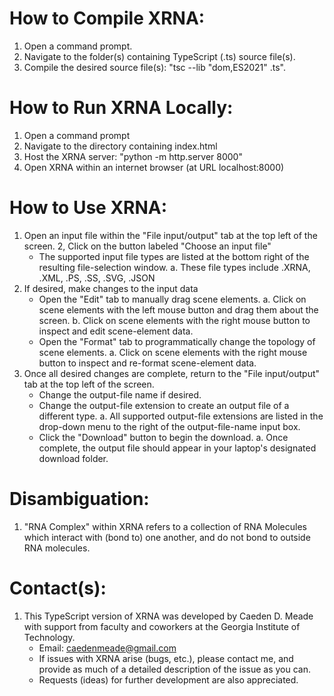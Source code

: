 # How to Compile XRNA:
1. Open a command prompt.
2. Navigate to the folder(s) containing TypeScript (.ts) source file(s).
3. Compile the desired source file(s): "tsc --lib "dom,ES2021" <file name>.ts".

# How to Run XRNA Locally:
1. Open a command prompt
2. Navigate to the directory containing index.html
3. Host the XRNA server: "python -m http.server 8000"
4. Open XRNA within an internet browser (at URL localhost:8000)

# How to Use XRNA:
1. Open an input file within the "File input/output" tab at the top left of the screen.
2, Click on the button labeled "Choose an input file"
    * The supported input file types are listed at the bottom right of the resulting file-selection window.
        a. These file types include .XRNA, .XML, .PS, .SS, .SVG, .JSON
3. If desired, make changes to the input data
    * Open the "Edit" tab to manually drag scene elements.
        a. Click on scene elements with the left mouse button and drag them about the screen.
        b. Click on scene elements with the right mouse button to inspect and edit scene-element data.
    * Open the "Format" tab to programmatically change the topology of scene elements.
        a. Click on scene elements with the right mouse button to inspect and re-format scene-element data.
4. Once all desired changes are complete, return to the "File input/output" tab at the top left of the screen.
    * Change the output-file name if desired.
    * Change the output-file extension to create an output file of a different type.
        a. All supported output-file extensions are listed in the drop-down menu to the right of the output-file-name input box.
    * Click the "Download" button to begin the download.
        a. Once complete, the output file should appear in your laptop's designated download folder.

# Disambiguation:
1. "RNA Complex" within XRNA refers to a collection of RNA Molecules which interact with (bond to) one another, and do not bond to outside RNA molecules.

# Contact(s):
1. This TypeScript version of XRNA was developed by Caeden D. Meade with support from faculty and coworkers at the Georgia Institute of Technology.
    * Email: caedenmeade@gmail.com
    * If issues with XRNA arise (bugs, etc.), please contact me, and provide as much of a detailed description of the issue as you can.
    * Requests (ideas) for further development are also appreciated.